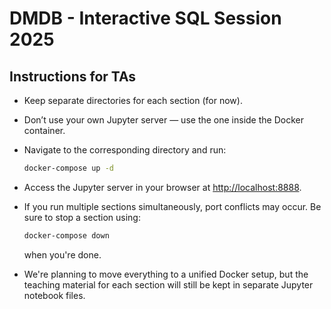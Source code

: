 # DMDB - Interactive SQL Session 2025

## Instructions for TAs

- Keep separate directories for each section (for now).
- Don’t use your own Jupyter server — use the one inside the Docker container.
- Navigate to the corresponding directory and run:

  ```bash
  docker-compose up -d
  ```

- Access the Jupyter server in your browser at [http://localhost:8888](http://localhost:8888).
- If you run multiple sections simultaneously, port conflicts may occur. Be sure to stop a section using:

  ```bash
  docker-compose down
  ```

  when you're done.
- We're planning to move everything to a unified Docker setup, but the teaching material for each section will still be kept in separate Jupyter notebook files.
